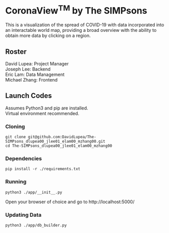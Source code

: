 # CoronaView<sup>TM</sup> by The SIMPsons
This is a visualization of the spread of COVID-19 with data incorporated into an interactable world map, 
providing a broad overview with the ability to obtain more data by clicking on a region.

## Roster
David Lupea: Project Manager  
Joseph Lee: Backend  
Eric Lam: Data Management  
Michael Zhang: Frontend

## Launch Codes
Assumes Python3 and pip are installed.  
Virtual environment recommended.
### Cloning
```shell script
git clone git@github.com:DavidLupea/The-SIMPsons_dlupea00_jlee01_elam00_mzhang00.git
cd The-SIMPsons_dlupea00_jlee01_elam00_mzhang00
```
### Dependencies
```shell script
pip install -r ./requirements.txt
```
### Running
```shell script
python3 ./app/__init__.py
```
Open your browser of choice and go to http://localhost:5000/
### Updating Data
```shell script
python3 ./app/db_builder.py
```